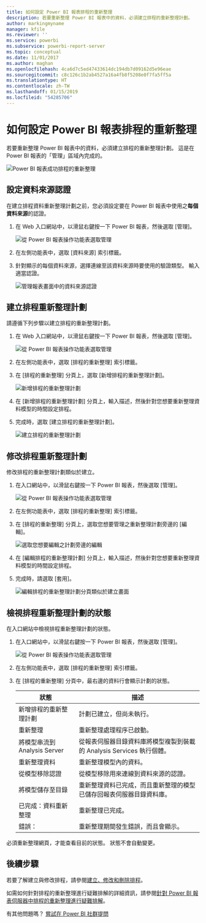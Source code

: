 ```yaml
---
title: 如何設定 Power BI 報表排程的重新整理
description: 若要重新整理 Power BI 報表中的資料，必須建立排程的重新整理計劃。
author: markingmyname
manager: kfile
ms.reviewer: ''
ms.service: powerbi
ms.subservice: powerbi-report-server
ms.topic: conceptual
ms.date: 11/01/2017
ms.author: maghan
ms.openlocfilehash: 4ca6d7c5ed47433614dc194db7d09162d5e96eae
ms.sourcegitcommit: c8c126c1b2ab4527a16a4fb8f5208e0f7fa5ff5a
ms.translationtype: HT
ms.contentlocale: zh-TW
ms.lasthandoff: 01/15/2019
ms.locfileid: "54285706"
---
```

# <a name="how-to-configure-power-bi-report-scheduled-refresh"></a>如何設定 Power BI 報表排程的重新整理
若要重新整理 Power BI 報表中的資料，必須建立排程的重新整理計劃。 這是在 Power BI 報表的「管理」區域內完成的。

![Power BI 報表成功排程的重新整理](media/configure-scheduled-refresh/scheduled-refresh-success.png)

## <a name="configure-data-source-credentials"></a>設定資料來源認證
在建立排程資料重新整理計劃之前，您必須設定要在 Power BI 報表中使用之**每個資料來源**的認證。

1. 在 Web 入口網站中，以滑鼠右鍵按一下 Power BI 報表，然後選取 [管理]。
   
    ![從 Power BI 報表操作功能表選取管理](media/configure-scheduled-refresh/manage-power-bi-report.png)
2. 在左側功能表中，選取 [資料來源] 索引標籤。
3. 針對顯示的每個資料來源，選擇連線至該資料來源時要使用的驗證類型。 輸入適當認證。
   
    ![管理報表畫面中的資料來源認證](media/configure-scheduled-refresh/data-source-credentials.png)

## <a name="creating-a-schedule-refresh-plan"></a>建立排程重新整理計劃
請遵循下列步驟以建立排程的重新整理計劃。

1. 在 Web 入口網站中，以滑鼠右鍵按一下 Power BI 報表，然後選取 [管理]。
   
    ![從 Power BI 報表操作功能表選取管理](media/configure-scheduled-refresh/manage-power-bi-report.png)
2. 在左側功能表中，選取 [排程的重新整理] 索引標籤。
3. 在 [排程的重新整理] 分頁上，選取 [新增排程的重新整理計劃]。
   
    ![新增排程的重新整理計劃](media/configure-scheduled-refresh/new-scheduled-refresh-plan.png)
4. 在 [新增排程的重新整理計劃] 分頁上，輸入描述，然後針對您想要重新整理資料模型的時間設定排程。
5. 完成時，選取 [建立排程的重新整理計劃]。
   
    ![建立排程的重新整理計劃](media/configure-scheduled-refresh/create-scheduled-refresh-plan.png)

## <a name="modifying-a-schedule-refresh-plan"></a>修改排程重新整理計劃
修改排程的重新整理計劃類似於建立。

1. 在入口網站中，以滑鼠右鍵按一下 Power BI 報表，然後選取 [管理]。
   
    ![從 Power BI 報表操作功能表選取管理](media/configure-scheduled-refresh/manage-power-bi-report.png)
2. 在左側功能表中，選取 [排程的重新整理] 索引標籤。
3. 在 [排程的重新整理] 分頁上，選取您想要管理之重新整理計劃旁邊的 [編輯]。
   
    ![選取您想要編輯之計劃旁邊的編輯](media/configure-scheduled-refresh/edit-scheduled-refresh-plan.png)
4. 在 [編輯排程的重新整理計劃] 分頁上，輸入描述，然後針對您想要重新整理資料模型的時間設定排程。
5. 完成時，請選取 [套用]。
   
    ![編輯排程的重新整理計劃分頁類似於建立畫面](media/configure-scheduled-refresh/edit-scheduled-refresh-plan-page.png)

## <a name="viewing-the-status-of-schedule-refresh-plan"></a>檢視排程重新整理計劃的狀態
在入口網站中檢視排程重新整理計劃的狀態。

1. 在入口網站中，以滑鼠右鍵按一下 Power BI 報表，然後選取 [管理]。
   
    ![從 Power BI 報表操作功能表選取管理](media/configure-scheduled-refresh/manage-power-bi-report.png)
2. 在左側功能表中，選取 [排程的重新整理] 索引標籤。
3. 在 [排程的重新整理] 分頁中，最右邊的資料行會顯示計劃的狀態。
   
   | **狀態** | **描述** |
   | --- | --- |
   | 新增排程的重新整理計劃 |計劃已建立，但尚未執行。 |
   | 重新整理 |重新整理處理程序已啟動。 |
   | 將模型串流到 Analysis Server |從報表伺服器目錄資料庫將模型複製到裝載的 Analysis Services 執行個體。 |
   | 重新整理資料 |重新整理模型內的資料。 |
   | 從模型移除認證 |從模型移除用來連線到資料來源的認證。 |
   | 將模型儲存至目錄 |重新整理資料已完成，而且重新整理的模型已儲存回報表伺服器目錄資料庫。 |
   | 已完成：資料重新整理 |重新整理已完成。 |
   | 錯誤： |重新整理期間發生錯誤，而且會顯示。 |

必須重新整理網頁，才能查看目前的狀態。 狀態不會自動變更。

## <a name="next-steps"></a>後續步驟
若要了解建立與修改排程，請參閱[建立、修改和刪除排程](https://docs.microsoft.com/sql/reporting-services/subscriptions/create-modify-and-delete-schedules)。

如需如何針對排程的重新整理進行疑難排解的詳細資訊，請參閱[針對 Power BI 報表伺服器中排程的重新整理進行疑難排解](scheduled-refresh-troubleshoot.md)。

有其他問題嗎？ [嘗試在 Power BI 社群提問](https://community.powerbi.com/)

